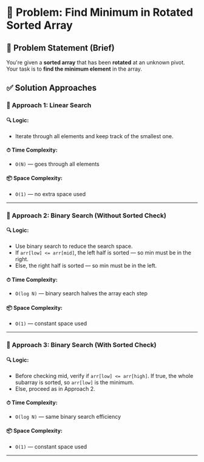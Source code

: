 # 🚀 Problem: Find Minimum in Rotated Sorted Array

## 📄 Problem Statement (Brief)

You're given a **sorted array** that has been **rotated** at an unknown pivot. Your task is to **find the minimum element** in the array.

## ✅ Solution Approaches

### 🔹 Approach 1: Linear Search

#### 🔍 Logic:

- Iterate through all elements and keep track of the smallest one.

#### ⏱ Time Complexity:

- `O(N)` — goes through all elements

#### 📦 Space Complexity:

- `O(1)` — no extra space used

---

### 🔹 Approach 2: Binary Search (Without Sorted Check)

#### 🔍 Logic:

- Use binary search to reduce the search space.
- If `arr[low] <= arr[mid]`, the left half is sorted — so min must be in the right.
- Else, the right half is sorted — so min must be in the left.

#### ⏱ Time Complexity:

- `O(log N)` — binary search halves the array each step

#### 📦 Space Complexity:

- `O(1)` — constant space used

---

### 🔹 Approach 3: Binary Search (With Sorted Check)

#### 🔍 Logic:

- Before checking mid, verify if `arr[low] <= arr[high]`. If true, the whole subarray is sorted, so `arr[low]` is the minimum.
- Else, proceed as in Approach 2.

#### ⏱ Time Complexity:

- `O(log N)` — same binary search efficiency

#### 📦 Space Complexity:

- `O(1)` — constant space used

---
